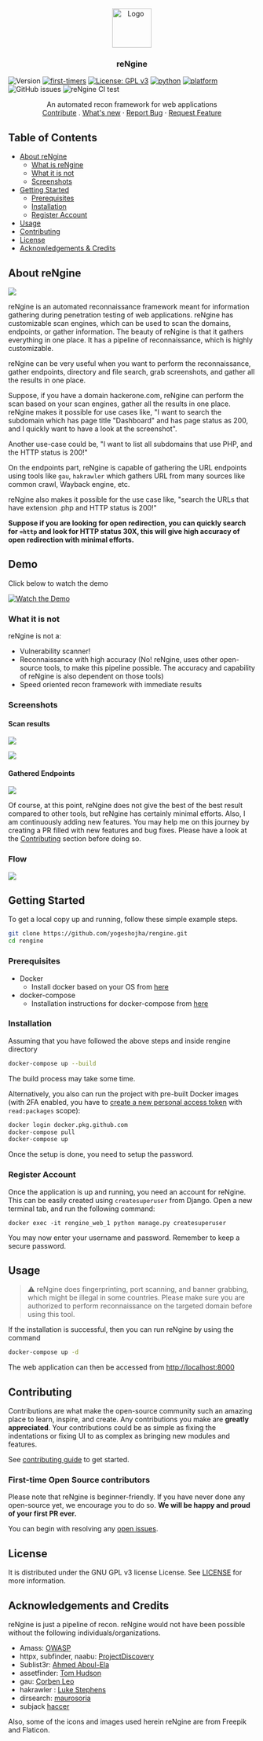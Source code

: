 <br />
<p align="center">
  <a href="https://github.com/yogeshojha/rengine">
    <img src="https://raw.githubusercontent.com/yogeshojha/rengine/master/static/img/logo.png" alt="Logo" width="80" height="80">
  </a>

  <h3 align="center">reNgine</h3>
</p>

![Version](https://img.shields.io/badge/version-0.3-blue.svg?cacheSeconds=2592000)
[![first-timers](https://img.shields.io/badge/first--timers--only-friendly-blue.svg?style=flat-square)](https://www.firsttimersonly.com/)
[![License: GPL v3](https://img.shields.io/badge/License-GPLv3-blue.svg)](https://www.gnu.org/licenses/gpl-3.0)
[![python](https://img.shields.io/badge/python-3.8-blue.svg?logo=python&labelColor=yellow)](https://www.python.org/downloads/)
[![platform](https://img.shields.io/badge/platform-osx%2Flinux%2Fwindows-green.svg)](https://github.com/yogeshojha/rengine/)
![GitHub issues](https://img.shields.io/github/issues/yogeshojha/rengine)
![reNgine CI test](https://github.com/yogeshojha/rengine/workflows/reNgine%20CI%20test/badge.svg)

<p align="center">
    An automated recon framework for web applications
    <br />
    <a href="https://github.com/yogeshojha/rengine/blob/master/CONTRIBUTING.md">Contribute</a>
    .
    <a href="https://github.com/yogeshojha/rengine/blob/master/CHANGELOG.md">What's new</a>
    ·
    <a href="https://github.com/yogeshojha/rengine/issues">Report Bug</a>
    ·
    <a href="https://github.com/yogeshojha/rengine/issues">Request Feature</a>
</p>

## Table of Contents

* [About reNgine](#about-reNgine)
  * [What is reNgine](#about-reNgine)
  * [What it is not](#what-it-is-not)
  * [Screenshots](#screenshots)
* [Getting Started](#getting-started)
  * [Prerequisites](#prerequisites)
  * [Installation](#installation)
  * [Register Account](#register-account)
* [Usage](#usage)
* [Contributing](#contributing)
* [License](#license)
* [Acknowledgements & Credits](#acknowledgements-and-credits)

## About reNgine

![](https://user-images.githubusercontent.com/17223002/86880620-92814300-c10a-11ea-9b27-627f43934221.png)

reNgine is an automated reconnaissance framework meant for information gathering during penetration testing of web applications. reNgine has customizable scan engines, which can be used to scan the domains, endpoints, or gather information. The beauty of reNgine is that it gathers everything in one place. It has a pipeline of reconnaissance, which is highly customizable.

reNgine can be very useful when you want to perform the reconnaissance, gather endpoints, directory and file search, grab screenshots, and gather all the results in one place.

Suppose, if you have a domain hackerone.com, reNgine can perform the scan based on your scan engines, gather all the results in one place. reNgine makes it possible for use cases like, "I want to search the subdomain which has page title "Dashboard" and has page status as 200, and I quickly want to have a look at the screenshot".

Another use-case could be, "I want to list all subdomains that use PHP, and the HTTP status is 200!"

On the endpoints part, reNgine is capable of gathering the URL endpoints using tools like `gau`, `hakrawler` which gathers URL from many sources like common crawl, Wayback engine, etc.

reNgine also makes it possible for the use case like, "search the URLs that have extension .php and HTTP status is 200!"

**Suppose if you are looking for open redirection, you can quickly search for `=http` and look for HTTP status 30X, this will give high accuracy of open redirection with minimal efforts.**


## Demo

Click below to watch the demo

[![Watch the Demo](https://img.youtube.com/vi/u8_Z2-3-o2M/maxresdefault.jpg)](https://www.youtube.com/watch?v=u8_Z2-3-o2M)

### What it is not

reNgine is not a:
* Vulnerability scanner!
* Reconnaissance with high accuracy (No! reNgine, uses other open-source tools, to make this pipeline possible. The accuracy and capability of reNgine is also dependent on those tools)
* Speed oriented recon framework with immediate results

### Screenshots
#### Scan results

![](https://user-images.githubusercontent.com/17223002/86752434-f9482300-c05c-11ea-954b-b0f538c1ecef.png)

![](https://user-images.githubusercontent.com/17223002/86508685-ba696180-bdff-11ea-9def-f45e5b059f0f.png)

#### Gathered Endpoints

![](https://user-images.githubusercontent.com/17223002/86753221-8c815880-c05d-11ea-816b-9c2dce11335a.png)

Of course, at this point, reNgine does not give the best of the best result compared to other tools, but reNgine has certainly minimal efforts. Also, I am continuously adding new features. You may help me on this journey by creating a PR filled with new features and bug fixes. Please have a look at the [Contributing](#contributing) section before doing so.

### Flow
![](https://user-images.githubusercontent.com/17223002/86907633-fd467480-c132-11ea-82ac-35eb071a7453.png)

## Getting Started

To get a local copy up and running, follow these simple example steps.

```sh
git clone https://github.com/yogeshojha/rengine.git
cd rengine
```

### Prerequisites

* Docker
  * Install docker based on your OS from [here](https://www.docker.com/get-started)
* docker-compose
  * Installation instructions for docker-compose from [here](https://docs.docker.com/compose/install/)

### Installation

Assuming that you have followed the above steps and inside rengine directory
```sh
docker-compose up --build
```
The build process may take some time.

Alternatively, you also can run the project with pre-built Docker images (with 2FA enabled, you have to [create a new personal access token](https://github.com/settings/tokens/new) with `read:packages` scope):

```sh
docker login docker.pkg.github.com
docker-compose pull
docker-compose up
```

Once the setup is done, you need to setup the password.

### Register Account

Once the application is up and running, you need an account for reNgine. This can be easily created using `createsuperuser` from Django.
Open a new terminal tab, and run the following command:

`docker exec -it rengine_web_1 python manage.py createsuperuser`

You may now enter your username and password. Remember to keep a secure password.

## Usage

> :warning: reNgine does fingerprinting, port scanning, and banner grabbing, which might be illegal in some countries. Please make sure you are authorized to perform reconnaissance on the targeted domain before using this tool.

If the installation is successful, then you can run reNgine by using the command
```sh
docker-compose up -d
```

The web application can then be accessed from [http://localhost:8000](http://localhost:8000)

## Contributing

Contributions are what make the open-source community such an amazing place to learn, inspire, and create. Any contributions you make are **greatly appreciated**. Your contributions could be as simple as fixing the indentations or fixing UI to as complex as bringing new modules and features.

See [contributing guide](.github/CONTRIBUTING.md) to get started.

### First-time Open Source contributors
Please note that reNgine is beginner-friendly. If you have never done any open-source yet, we encourage you to do so. **We will be happy and proud of your first PR ever.**

You can begin with resolving any [open issues](https://github.com/yogeshojha/rengine/issues).

## License

It is distributed under the GNU GPL v3 license License. See [LICENSE](LICENSE) for more information.

## Acknowledgements and Credits
reNgine is just a pipeline of recon. reNgine would not have been possible without the following individuals/organizations.

* Amass: [OWASP](https://github.com/OWASP/)
* httpx, subfinder, naabu: [ProjectDiscovery](https://github.com/projectdiscovery/)
* Sublist3r: [Ahmed Aboul-Ela](https://github.com/aboul3la/)
* assetfinder: [Tom Hudson](https://github.com/tomnomnom/assetfinder)
* gau: [Corben Leo](https://github.com/lc)
* hakrawler : [Luke Stephens](https://github.com/hakluke/hakrawler)
* dirsearch: [maurosoria](https://github.com/maurosoria/dirsearch)
* subjack [haccer](https://github.com/haccer/subjack)

Also, some of the icons and images used herein reNgine are from Freepik and Flaticon.
